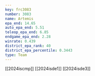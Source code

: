 ```yaml
---
key: frc3083
number: 3083
name: Artemis
epa_end: 14.65
auto_epa_end: 5.51
teleop_epa_end: 6.85
endgame_epa_end: 2.28
winrate: 0.439
district_epa_rank: 40
district_epa_percentile: 0.3443
type: Team
---
```

[[2024iscmp]]
[[2024isde1]]
[[2024isde3]]
